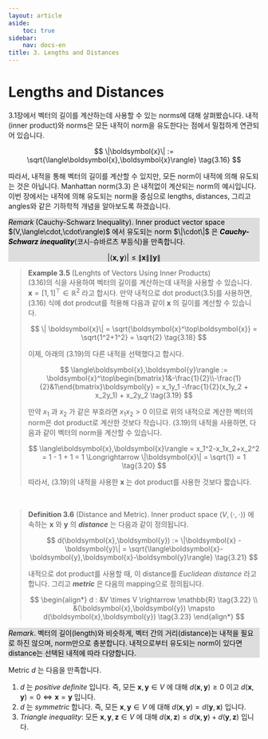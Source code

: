```yaml
---
layout: article
aside:
    toc: true
sidebar:
    nav: docs-en
title: 3. Lengths and Distances
---
```


# Lengths and Distances

3.1장에서 벡터의 길이를 계산하는데 사용할 수 있는 norms에 대해 살펴봤습니다. 내적(inner product)와 norms은 모든 내적이 norm을 유도한다는 점에서 밀접하게 연관되어 있습니다.

$$ \|\boldsymbol{x}\| := \sqrt{\langle\boldsymbol{x},\boldsymbol{x}\rangle} \tag{3.16} $$

따라서, 내적을 통해 벡터의 길이를 계산할 수 있지만, 모든 norm이 내적에 의해 유도되는 것은 아닙니다. Manhattan norm(3.3) 은 내적없이 계산되는 norm의 예시입니다. 이번 장에서는 내적에 의해 유도되는 norm을 중심으로 lengths, distances, 그리고 angles와 같은 기하학적 개념을 알아보도록 하겠습니다.

<div style="background-color: #DDDDDD; color: #000000">
<i>Remark</i> (Cauchy-Schwarz Inequality). Inner product vector space $(V,\langle\cdot,\cdot\rangle)$ 에서 유도되는 norm $\|\cdot\|$ 은 <i><b>Cauchy-Schwarz inequality</b></i>(코시-슈바르츠 부등식)을 만족합니다.

$$ |\langle\boldsymbol{x},\boldsymbol{y}\rangle| \leq \|\boldsymbol{x}\|\|\boldsymbol{y}\| \tag{3.17} $$
</div>

> **Example 3.5** (Lenghts of Vectors Using Inner Products)
> <br>
> (3.16)의 식을 사용하여 벡터의 길이를 계산하는데 내적을 사용할 수 있습니다. $\boldsymbol{x} = \lbrack1,1\rbrack^\top \in \mathbb{R}^2$ 라고 합시다. 만약 내적으로 dot product(3.5)를 사용하면, (3.16) 식에 dot prodcut를 적용해 다음과 같이 $\boldsymbol{x}$ 의 길이를 계산할 수 있습니다.
> 
> $$ \| \boldsymbol{x}\| = \sqrt{\boldsymbol{x}^\top\boldsymbol{x}} = \sqrt{1^2+1^2} = \sqrt{2} \tag{3.18} $$
> 
> 이제, 아래의 (3.19)의 다른 내적을 선택했다고 합시다.
> 
> $$ \langle\boldsymbol{x},\boldsymbol{y}\rangle := \boldsymbol{x}^\top\begin{bmatrix}1&-\frac{1}{2}\\-\frac{1}{2}&1\end{bmatrix}\boldsymbol{y} = x_1y_1 -\frac{1}{2}(x_1y_2 + x_2y_1) + x_2y_2 \tag{3.19} $$
> 
> 만약 $x_1$ 과 $x_2$ 가 같은 부호라면 $x_1x_2 > 0$ 이므로 위의 내적으로 계산한 벡터의 norm은 dot product로 계산한 것보다 작습니다. (3.19)의 내적을 사용하면, 다음과 같이 벡터의 norm을 계산할 수 있습니다.
> 
> $$ \langle\boldsymbol{x},\boldsymbol{x}\rangle = x_1^2-x_1x_2+x_2^2 = 1 - 1 + 1 = 1 \Longrightarrow \|\boldsymbol{x}\| = \sqrt{1} = 1 \tag{3.20} $$
> 
> 따라서, (3.19)의 내적을 사용한 $\boldsymbol{x}$ 는 dot product를 사용한 것보다 짧습니다.

<br>

> **Definition 3.6** (Distance and Metric). Inner product space $(V, \langle\cdot,\cdot\rangle)$ 에 속하는 $\boldsymbol{x}$ 와 $\boldsymbol{y}$ 의 ***distance*** 는 다음과 같이 정의됩니다.
> 
> $$ d(\boldsymbol{x},\boldsymbol{y}) := \|\boldsymbol{x} - \boldsymbol{y}\| = \sqrt{\langle\boldsymbol{x}-\boldsymbol{y},\boldsymbol{x}-\boldsymbol{y}\rangle} \tag{3.21} $$
> 
> 내적으로 dot product를 사용할 때, 이 distance를 *Euclidean distance* 라고합니다.
> 그리고 ***metric*** 은 다음의 mapping으로 정의됩니다.
> 
> $$ \begin{align*} d : &V \times V \rightarrow \mathbb{R} \tag{3.22} \\ &(\boldsymbol{x},\boldsymbol{y}) \mapsto d(\boldsymbol{x},\boldsymbol{y}) \tag{3.23} \end{align*} $$

<div style="background-color: #DDDDDD; color: #000000">
<i>Remark</i>. 벡터의 길이(length)와 비슷하게, 벡터 간의 거리(distance)는 내적을 필요로 하진 않으며, norm만으로 충분합니다. 내적으로부터 유도되는 norm이 있다면 distance는 선택된 내적에 따라 다양합니다.
<br>
</div>

Metric $d$ 는 다음을 만족합니다.

1. $d$ 는 *positive definite* 입니다. 즉, 모든 $\boldsymbol{x}, \boldsymbol{y} \in V$ 에 대해 $d(\boldsymbol{x},\boldsymbol{y}) \geq 0$ 이고 $d(\boldsymbol{x},\boldsymbol{y}) = 0 \Longleftrightarrow \boldsymbol{x} = \boldsymbol{y}$ 입니다.
2. $d$ 는 *symmetric* 합니다. 즉, 모든 $\boldsymbol{x}, \boldsymbol{y} \in V$ 에 대해 $d(\boldsymbol{x},\boldsymbol{y}) = d(\boldsymbol{y},\boldsymbol{x})$ 입니다.
3. *Triangle inequality*: 모든 $\boldsymbol{x},\boldsymbol{y},\boldsymbol{z} \in V$ 에 대해 $d(\boldsymbol{x},\boldsymbol{z}) \leq d(\boldsymbol{x},\boldsymbol{y}) + d(\boldsymbol{y},\boldsymbol{z})$ 입니다.